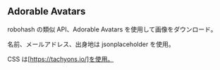 ## Adorable Avatars

robohash の類似 API、Adorable Avatars を使用して画像をダウンロード。

名前、メールアドレス、出身地は jsonplaceholder を使用。

CSS は[https://tachyons.io/]を使用。
